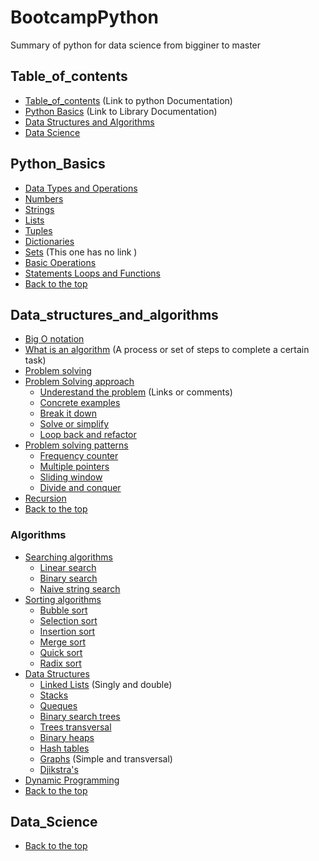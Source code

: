 # BootcampPython
Summary of python for data science from bigginer to master


## Table_of_contents
* [Table_of_contents](https://docs.python.org/3/) (Link to python Documentation)
* [Python Basics](https://docs.python.org/3/library/index.html) (Link to Library Documentation)
* [Data Structures and Algorithms](#Data_structures_and_algorithms)
* [Data Science](#Data_science)

## Python_Basics
* [Data Types and Operations]()
 * [Numbers](https://www.tutorialspoint.com/python/python_numbers.htm) 
 * [Strings](https://www.tutorialspoint.com/python/python_strings.htm)
 * [Lists](https://www.tutorialspoint.com/python/python_lists.htm)
 * [Tuples](https://www.tutorialspoint.com/python/python_tuples.htm)
 * [Dictionaries](https://www.tutorialspoint.com/python/python_dictionary.htm)
 * [Sets]() (This one has no link )
 * [Basic Operations](https://www.tutorialspoint.com/python/python_basic_operators.htm)
* [Statements Loops and Functions](https://www.tutorialspoint.com/python/python_loops.htm)
* [Back to the top](#Table_of_contents) 

## Data_structures_and_algorithms
* [Big O notation](#Table_of_contents)
 * [What is an algorithm]() (A process or set of steps to complete a certain task)
* [Problem solving]()
 * [Problem Solving approach]()
   * [Underestand the problem]() (Links or comments)
   * [Concrete examples]()
   * [Break it down]()
   * [Solve or simplify]()
   * [Loop back and refactor]()
 * [Problem solving patterns]()
   * [Frequency counter]()
   * [Multiple pointers]()
   * [Sliding window]()
   * [Divide and conquer]()
* [Recursion]()
* [Back to the top](#Table_of_contents)
### Algorithms
* [Searching algorithms](#Table_of_contents)
  * [Linear search]()
  * [Binary search]()
  * [Naive string search]()
* [Sorting algorithms]()
  * [Bubble sort]()
  * [Selection sort]()
  * [Insertion sort]()
  * [Merge sort]()
  * [Quick sort]()
  * [Radix sort]()
* [Data Structures]()
  * [Linked Lists]() (Singly and double)
  * [Stacks]()
  * [Queques]()
  * [Binary search trees]()
  * [Trees transversal]()
  * [Binary heaps]()
  * [Hash tables]()
  * [Graphs]() (Simple and transversal)
  * [Djikstra's]()
* [Dynamic Programming]()
* [Back to the top](#Table_of_contents)

## Data_Science
* [Back to the top](#Table_of_contents)